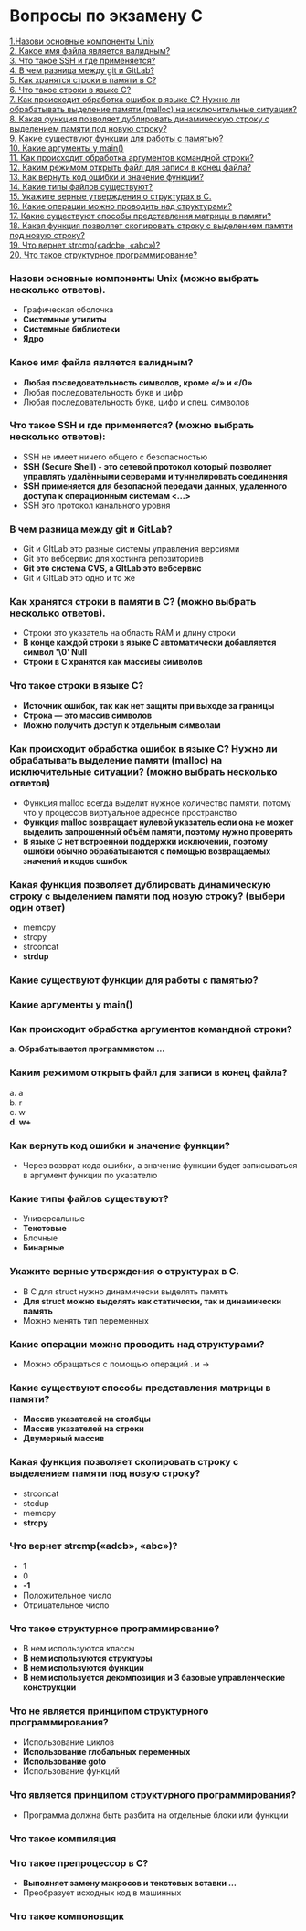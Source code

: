 # Вопросы по экзамену С

[1.Назови основные компоненты Unix](#назови-основные-компоненты-unix-можно-выбрать-несколько-ответовв-чем-разница-между-git-и-gitlab)\
[2. Какое имя файла является валидным?](#какое-имя-файла-является-валидным)\
[3. Что такое SSH и где применяется?](#что-такое-ssh-и-где-применяется-можно-выбрать-несколько-ответов)\
[4. В чем разница между git и GitLab?](#в-чем-разница-между-git-и-gitlab)\
[5. Как хранятся строки в памяти в С?](#как-хранятся-строки-в-памяти-в-с-можно-выбрать-несколько-ответов)\
[6. Что такое строки в языке С?](#что-такое-строки-в-языке-с)\
[7. Как происходит обработка ошибок в языке C? Нужно ли обрабатывать выделение памяти (malloc) на исключительные ситуации?](#как-происходит-обработка-ошибок-в-языке-c-нужно-ли-обрабатывать-выделение-памяти-malloc-на-исключительные-ситуации-можно-выбрать-несколько-ответов)\
[8. Какая функция позволяет дублировать динамическую строку с выделением памяти под новую строку?](#какая-функция-позволяет-дублировать-динамическую-строку-с-выделением-памяти-под-новую-строку-выбери-один-ответ)\
[9. Какие существуют функции для работы с памятью?](#какие-существуют-функции-для-работы-с-памятью)\
[10. Какие аргументы у main()](#какие-аргументы-у-main)\
[11. Как происходит обработка аргументов командной строки?](#как-происходит-обработка-аргументов-командной-строки)\
[12. Каким режимом открыть файл для записи в конец файла?](#каким-режимом-открыть-файл-для-записи-в-конец-файла)\
[13. Как вернуть код ошибки и значение функции?](#как-вернуть-код-ошибки-и-значение-функции)\
[14. Какие типы файлов существуют?](#какие-типы-файлов-существуют)\
[15. Укажите верные утверждения о структурах в С.](#укажите-верные-утверждения-о-структурах-в-с)\
[16. Какие операции можно проводить над структурами?](#какие-операции-можно-проводить-над-структурами)\
[17. Какие существуют способы представления матрицы в памяти?](#какие-существуют-способы-представления-матрицы-в-памяти)\
[18. Какая функция позволяет скопировать строку с выделением памяти под новую строку?](#какая-функция-позволяет-скопировать-строку-с-выделением-памяти-под-новую-строку)\
[19. Что вернет strcmp(«adcb», «abc»)?](#что-вернет-strcmpadcb-abc)\
[20. Что такое структурное программирование?](#что-такое-структурное-программирование)


### Назови основные компоненты Unix (можно выбрать несколько ответов).
- Графическая оболочка
- **Системные утилиты**
- **Системные библиотеки**
- **Ядро**

### Какое имя файла является валидным?
- **Любая последовательность символов, кроме «/» и «/0»**
- Любая последовательность букв и цифр
- Любая последовательность букв, цифр и спец. символов

### Что такое SSH и где применяется? (можно выбрать несколько ответов):
- SSH не имеет ничего общего с безопасностью
- **SSH (Secure Shell) - это сетевой протокол который позволяет управлять удалёнными серверами и туннелировать соединения**
- **SSH применяется для безопасной передачи данных, удаленного доступа к операционным системам <...>**
- SSH это протокол канального уровня

### В чем разница между git и GitLab?
- Git и GItLab это разные системы управления версиями
- Git это вебсервис для хостинга репозиториев
- **Git это система CVS, а GItLab это вебсервис**
- Git и GItLab это одно и то же

### Как хранятся строки в памяти в С? (можно выбрать несколько ответов).
- Строки это указатель на область RAM и длину строки
- **В конце каждой строки в языке C автоматически добавляется символ '\0' Null**
- **Строки в C хранятся как массивы символов**

### Что такое строки в языке С?
- **Источник ошибок, так как нет защиты при выходе за границы**
- **Строка — это массив символов**
- **Можно получить доступ к отдельным символам**

### Как происходит обработка ошибок в языке C? Нужно ли обрабатывать выделение памяти (malloc) на исключительные ситуации? (можно выбрать несколько ответов)
- Функция malloc всегда выделит нужное количество памяти, потому что у процессов виртуальное адресное пространство
- **Функция malloc возвращает нулевой указатель если она не может выделить запрошенный объём памяти, поэтому нужно проверять**
- **В языке C нет встроенной поддержки исключений, поэтому ошибки обычно обрабатываются с помощью возвращаемых значений и кодов ошибок**

### Какая функция позволяет дублировать динамическую строку с выделением памяти под новую строку? (выбери один ответ)
- memcpy
- strcpy
- strconcat
- **strdup**

### Какие существуют функции для работы с памятью?

### Какие аргументы у main()

### Как происходит обработка аргументов командной строки?
**a. Обрабатывается программистом …**

### Каким режимом открыть файл для записи в конец файла?
a. a\
b. r\
c. w\
**d. w+**

### Как вернуть код ошибки и значение функции?
- Через возврат кода ошибки, а значение функции будет записываться в аргумент функции по указателю

### Какие типы файлов существуют?
- Универсальные
- **Текстовые**
- Блочные
- **Бинарные**

### Укажите верные утверждения о структурах в С.
- В С для struct нужно динамически выделять память
- **Для struct можно выделять как статически, так и динамически память**
- Можно менять тип переменных

### Какие операции можно проводить над структурами?
- Можно обращаться с помощью операций . и ->

### Какие существуют способы представления матрицы в памяти?
- **Массив указателей на столбцы**
- **Массив указателей на строки**
- **Двумерный массив**

### Какая функция позволяет скопировать строку с выделением памяти под новую строку?
- strconcat
- stcdup
- memcpy
- **strcpy**

### Что вернет strcmp(«adcb», «abc»)?
- 1
- 0
- **-1**
- Положительное число
- Отрицательное число

### Что такое структурное программирование?
- В нем используются классы
- **В нем используются структуры**
- **В нем используются функции**
- **В нем используется декомпозиция и 3 базовые управленческие конструкции**

### Что не является принципом структурного программирования?
- Использование циклов
- **Использование глобальных переменных**
- **Использование goto**
- Использование функций

### Что является принципом структурного программирования?
- Программа должна быть разбита на отдельные блоки или функции

### Что такое компиляция

### Что такое препроцессор в С?
- **Выполняет замену макросов и текстовых вставки …**
- Преобразует исходных код в машинных

### Что такое компоновщик
